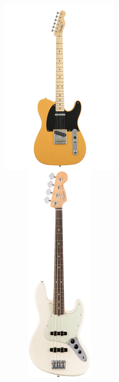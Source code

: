 <p align="center">
  <img src="image/tele.png" alt="기타 1" width="350"/>
  <img src="image/bass.png" alt="기타 2" width="200"/>
</p>
